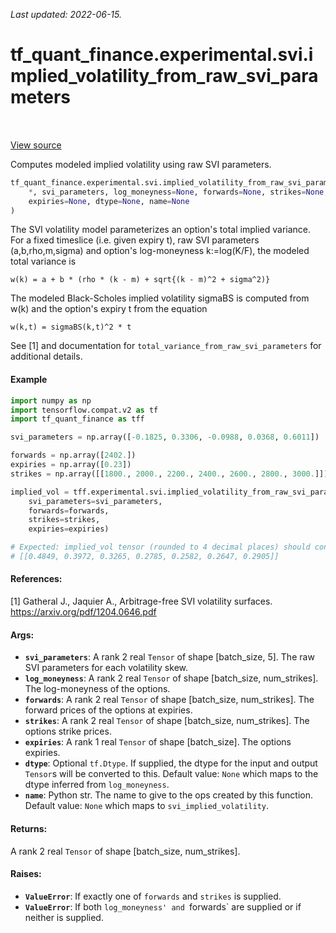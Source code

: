 <!--
This file is generated by a tool. Do not edit directly.
For open-source contributions the docs will be updated automatically.
-->

*Last updated: 2022-06-15.*

<div itemscope itemtype="http://developers.google.com/ReferenceObject">
<meta itemprop="name" content="tf_quant_finance.experimental.svi.implied_volatility_from_raw_svi_parameters" />
<meta itemprop="path" content="Stable" />
</div>

# tf_quant_finance.experimental.svi.implied_volatility_from_raw_svi_parameters

<!-- Insert buttons and diff -->

<table class="tfo-notebook-buttons tfo-api" align="left">
</table>

<a target="_blank" href="https://github.com/google/tf-quant-finance/blob/master/tf_quant_finance/experimental/svi/parameterizations.py">View source</a>



Computes modeled implied volatility using raw SVI parameters.

```python
tf_quant_finance.experimental.svi.implied_volatility_from_raw_svi_parameters(
    *, svi_parameters, log_moneyness=None, forwards=None, strikes=None,
    expiries=None, dtype=None, name=None
)
```



<!-- Placeholder for "Used in" -->

The SVI volatility model parameterizes an option's total implied variance. For
a fixed timeslice (i.e. given expiry t), raw SVI parameters (a,b,rho,m,sigma)
and option's log-moneyness k:=log(K/F), the modeled total variance is
```None
w(k) = a + b * (rho * (k - m) + sqrt{(k - m)^2 + sigma^2)}
```

The modeled Black-Scholes implied volatility sigmaBS is computed from w(k)
and the option's expiry t from the equation
```None
w(k,t) = sigmaBS(k,t)^2 * t
```

See [1] and documentation for `total_variance_from_raw_svi_parameters` for
additional details.

#### Example

```python
import numpy as np
import tensorflow.compat.v2 as tf
import tf_quant_finance as tff

svi_parameters = np.array([-0.1825, 0.3306, -0.0988, 0.0368, 0.6011])

forwards = np.array([2402.])
expiries = np.array([0.23])
strikes = np.array([[1800., 2000., 2200., 2400., 2600., 2800., 3000.]])

implied_vol = tff.experimental.svi.implied_volatility_from_raw_svi_parameters(
    svi_parameters=svi_parameters,
    forwards=forwards,
    strikes=strikes,
    expiries=expiries)

# Expected: implied_vol tensor (rounded to 4 decimal places) should contain
# [[0.4849, 0.3972, 0.3265, 0.2785, 0.2582, 0.2647, 0.2905]]
```

#### References:
[1] Gatheral J., Jaquier A., Arbitrage-free SVI volatility surfaces.
https://arxiv.org/pdf/1204.0646.pdf

#### Args:


* <b>`svi_parameters`</b>: A rank 2 real `Tensor` of shape [batch_size, 5]. The raw SVI
  parameters for each volatility skew.
* <b>`log_moneyness`</b>: A rank 2 real `Tensor` of shape [batch_size, num_strikes].
  The log-moneyness of the options.
* <b>`forwards`</b>: A rank 2 real `Tensor` of shape [batch_size, num_strikes]. The
  forward prices of the options at expiries.
* <b>`strikes`</b>: A rank 2 real `Tensor` of shape [batch_size, num_strikes]. The
  options strike prices.
* <b>`expiries`</b>: A rank 1 real `Tensor` of shape [batch_size]. The options
  expiries.
* <b>`dtype`</b>: Optional `tf.Dtype`. If supplied, the dtype for the input and output
  `Tensor`s will be converted to this.
  Default value: `None` which maps to the dtype inferred from
    `log_moneyness`.
* <b>`name`</b>: Python str. The name to give to the ops created by this function.
  Default value: `None` which maps to `svi_implied_volatility`.


#### Returns:

A rank 2 real `Tensor` of shape [batch_size, num_strikes].



#### Raises:


* <b>`ValueError`</b>: If exactly one of `forwards` and `strikes` is supplied.
* <b>`ValueError`</b>: If both `log_moneyness' and `forwards` are supplied or if
neither is supplied.